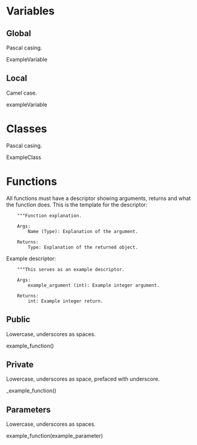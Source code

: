# Variables
## Global
Pascal casing.

ExampleVariable

## Local
Camel case.

exampleVariable

# Classes
Pascal casing.

ExampleClass

# Functions
All functions must have a descriptor showing arguments, returns and what the function does.
This is the template for the descriptor:
```
    """Function explanation.

    Args:
        Name (Type): Explanation of the argument.

    Returns:
        Type: Explanation of the returned object. 
```` 
Example descriptor:
```
    """This serves as an example descriptor.

    Args:
        example_argument (int): Example integer argument.

    Returns:
        int: Example integer return. 
```` 
## Public
Lowercase, underscores as spaces.

example_function()

## Private
Lowercase, underscores as space, prefaced with underscore.

_example_function()

## Parameters
Lowercase, underscores as spaces.

example_function(example_parameter)